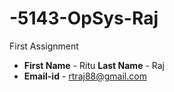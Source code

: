 # -5143-OpSys-Raj
 First Assignment
* **First Name** - Ritu  **Last Name** - Raj
* **Email-id** - rtraj88@gmail.com
